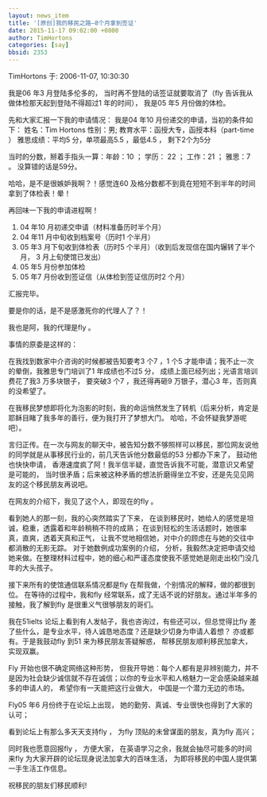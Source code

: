 ```yaml
---
layout: news_item
title: '[原创]我的移民之路—8个月拿到签证'
date: 2015-11-17 09:02:00 +0800
author: TimHortons
categories: [say]
bbsid: 2353
---
```


TimHortons 于: 2006-11-07, 10:30:30

我是06 年3 月登陆多伦多的， 当时再不登陆的话签证就要取消了（fly 告诉我从做体检那天起到登陆不得超过1 年的时间）， 我是05 年5 月份做的体检。

先和大家汇报一下我的申请情况：
我是04 年10 月份递交的申请，当初的条件如下：
姓名：Tim Hortons 
性别：男; 
教育水平：函授大专，函授本科（part-time ） 
雅思成绩：平均5 分，单项最高5.5 ，最低4.5 ， 剩下2个为5分

当时的分数，掰着手指头一算：年龄：10 ； 学历： 22 ； 工作：21 ； 雅思：7 。 
没算错的话是59分。

哈哈，是不是很嫉妒我啊？！感觉连60 及格分数都不到竟在短短不到半年的时间拿到了体检表！晕！

再回味一下我的申请进程啊！

1. 04 年10 月初递交申请（材料准备历时半个月）
2. 04 年11 月中旬收到档案号（历时1 个半月） 
3. 05 年3 月下旬收到体检表（历时5 个半月）（收到后发现信在国内辗转了半个月， 3 月上旬使馆已发出）
4. 05 年5 月份参加体检
5. 05 年7 月份收到签证信（从体检到签证信历时2 个月）

汇报完毕。

要是你的话，是不是感激死你的代理人了？！

我也是阿，我的代理是fly 。

事情的原委是这样的：

在我找到数家中介咨询的时候都被告知要考3 个7 ，1 个5 才能申请；我不止一次的晕倒，我雅思专门培训了1 年成绩也不过5 分， 成绩上面已经列出；光语言培训费花了我3 万多块银子， 要突破3 个7 ，我还得再砸9 万银子，潜心3 年，否则真的没希望了。

在我移民梦想即将化为泡影的时刻，我的命运悄然发生了转机（后来分析，肯定是耶稣目睹了我多年的善行，便为我打开了梦想大门。 哈哈，不会怀疑我梦游呢吧）。

言归正传。在一次与网友的聊天中，被告知分数不够照样可以移民，那位网友说他的同学就是从事移民行业的，前几天告诉他分数最低的53 分都办下来了， 鼓动他也快快申请， 香港速度疯了阿！我半信半疑，直觉告诉我不可能，潜意识又希望是可能的， 当时很矛盾；后来被这种矛盾的想法折磨得坐立不安，还是先见见网友的这个移民朋友再说吧。

在网友的介绍下，我见了这个人，即现在的fly 。

看到她人的那一刻，我的心突然踏实了下来， 在谈到移民时，她给人的感觉是坦诚，稳重，透露着和年龄稍稍不符的成熟； 在谈到轻松的生活话题时，她很率真，直爽，透着天真和正气， 让我不觉地相信她，对中介的顾虑在与她的交往中都消散的无影无踪。 对于她数例成功案例的介绍， 分析，我毅然决定把申请交给她来做。在整理材料过程中，她的细心和严谨态度使我不感觉她是刚走出校门没几年的大头孩子。 

接下来所有的使馆通信联系情况都是fly 在帮我做，个别情况的解释，做的都很到位。 在等待的过程中，我和fly 经常联系，成了无话不说的好朋友。通过半年多的接触，我了解到fly 是很重义气很够朋友的哥们。

我在51ielts 论坛上看到有人发帖子，我也咨询过，有些还可以，但总觉得比fly 差了些什么，是专业水平，待人诚恳地态度？还是缺少切身为申请人着想？ 亦或都有。于是我鼓动fly 到51 来为移民朋友答疑解惑， 帮移民朋友顺利移民加拿大， 实现双赢。

Fly 开始也很不确定网络这种形势， 但我开导她：每个人都有是非辨别能力，并不是因为社会缺少诚信就不存在诚信；以你的专业水平和人格魅力一定会感染越来越多的申请人的， 希望你有一天能把这行业做大， 中国是一个潜力无边的市场。 

Fly05 年6 月份终于在论坛上出现， 她的勤劳、真诚、专业很快也得到了大家的认可；

看到论坛上有那么多天天支持fly ， 为fly 顶贴的未曾谋面的朋友，真为fly 高兴； 

同时我也愿意回报fly ， 方便大家， 在英语学习之余，我就会抽尽可能多的时间来fly 为大家开辟的论坛现身说法加拿大的百味生活， 为即将移民的中国人提供第一手生活工作信息。

祝移民的朋友们移民顺利!


